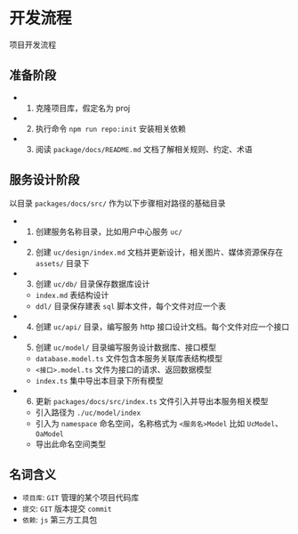 # 开发流程

项目开发流程


## 准备阶段

- 01. 克隆项目库，假定名为 proj
- 02. 执行命令 `npm run repo:init` 安装相关依赖
- 03. 阅读 `package/docs/README.md` 文档了解相关规则、约定、术语


## 服务设计阶段

以目录 `packages/docs/src/` 作为以下步骤相对路径的基础目录

- 01. 创建服务名称目录，比如用户中心服务 `uc/`
- 02. 创建 `uc/design/index.md` 文档并更新设计，相关图片、媒体资源保存在 `assets/` 目录下
- 03. 创建 `uc/db/` 目录保存数据库设计
  - `index.md` 表结构设计
  - `ddl/` 目录保存建表 `sql` 脚本文件，每个文件对应一个表
- 04. 创建 `uc/api/` 目录，编写服务 http 接口设计文档。每个文件对应一个接口
- 05. 创建 `uc/model/` 目录编写服务设计数据库、接口模型
  - `database.model.ts` 文件包含本服务关联库表结构模型
  - `<接口>.model.ts` 文件为接口的请求、返回数据模型
  - `index.ts` 集中导出本目录下所有模型
- 06. 更新 `packages/docs/src/index.ts` 文件引入并导出本服务相关模型
  - 引入路径为 `./uc/model/index`
  - 引入为 `namespace` 命名空间，名称格式为 `<服务名>Model` 比如 `UcModel`、`OaModel`
  - 导出此命名空间类型


## 名词含义

- `项目库`: `GIT` 管理的某个项目代码库
- `提交`: `GIT` 版本提交 `commit`
- `依赖`: `js` 第三方工具包
